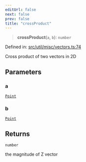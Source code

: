 ```yaml
---
editUrl: false
next: false
prev: false
title: "crossProduct"
---
```


> **crossProduct**(`a`, `b`): `number`

Defined in: [src/util/misc/vectors.ts:74](https://github.com/fabricjs/fabric.js/blob/9a792f4b7b8031f02ec7ea4ce8c99f810e45cfec/src/util/misc/vectors.ts#L74)

Cross product of two vectors in 2D

## Parameters

### a

[`Point`](/api/classes/point/)

### b

[`Point`](/api/classes/point/)

## Returns

`number`

the magnitude of Z vector
